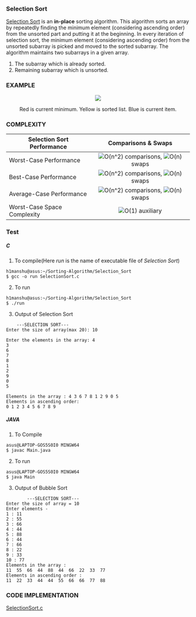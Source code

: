 ### Selection Sort

[Selection Sort](https://en.wikipedia.org/wiki/Selection_sort) is an **in-place** sorting algorithm. This algorithm sorts an array by repeatedly finding the minimum element (considering ascending order) from the unsorted part and putting it at the beginning. In every iteration of selection sort, the minimum element (considering ascending order) from the unsorted subarray is picked and moved to the sorted subarray. The algorithm maintains two subarrays in a given array.

1. The subarray which is already sorted.
2. Remaining subarray which is unsorted.

### EXAMPLE

<p align="center">
    <img src="https://upload.wikimedia.org/wikipedia/commons/9/94/Selection-Sort-Animation.gif">
</p>

<p align="center">
Red is current minimum. Yellow is sorted list. Blue is current item.
</p>

### COMPLEXITY

| **Selection Sort Performance** | **Comparisons & Swaps**            |
| ------------------------------ | :--------------------------------: |
| Worst-Case Performance         | ![O(n^2)](https://render.githubusercontent.com/render/math?math=O(n%5E2)) comparisons, ![O(n)](https://render.githubusercontent.com/render/math?math=O(n)) swaps |
| Best-Case Performance          | ![O(n^2)](https://render.githubusercontent.com/render/math?math=O(n%5E2)) comparisons, ![O(n)](https://render.githubusercontent.com/render/math?math=O(n)) swaps |
| Average-Case Performance       | ![O(n^2)](https://render.githubusercontent.com/render/math?math=O(n%5E2)) comparisons, ![O(n)](https://render.githubusercontent.com/render/math?math=O(n)) swaps |
| Worst-Case Space Complexity    | ![O(1)](https://render.githubusercontent.com/render/math?math=O(1)) auxiliary |

### Test

##### C

1. To compile(Here *run* is the name of executable file of *Selection Sort*)

```
h1manshu@asus:~/Sorting-Algorithm/Selection_Sort
$ gcc -o run SelectionSort.c 
```

2. To run

```
h1manshu@asus:~/Sorting-Algorithm/Selection_Sort
$ ./run 
```

3. Output of Selection Sort

```
	---SELECTION SORT---
Enter the size of array(max 20): 10

Enter the elements in the array: 4
3
6
7
8
1
2
9
0
5

Elements in the array : 4 3 6 7 8 1 2 9 0 5 
Elements in ascending order:
0 1 2 3 4 5 6 7 8 9 
```

##### JAVA

1. To Compile

```
asus@LAPTOP-GOS5S0I0 MINGW64 
$ javac Main.java
```

2. To run

```
asus@LAPTOP-GOS5S0I0 MINGW64 
$ java Main
```

3.  Output of Bubble Sort
```
        ---SELECTION SORT---
Enter the size of array = 10
Enter elements -
1 : 11
2 : 55
3 : 66
4 : 44
5 : 88
6 : 44
7 : 66
8 : 22
9 : 33
10 : 77
Elements in the array :
11  55  66  44  88  44  66  22  33  77
Elements in ascending order :
11  22  33  44  44  55  66  66  77  88
```


### CODE IMPLEMENTATION

[SelectionSort.c](https://github.com/Himanshu40/Sorting-Algorithm/blob/master/Selection_Sort/SelectionSort.c)